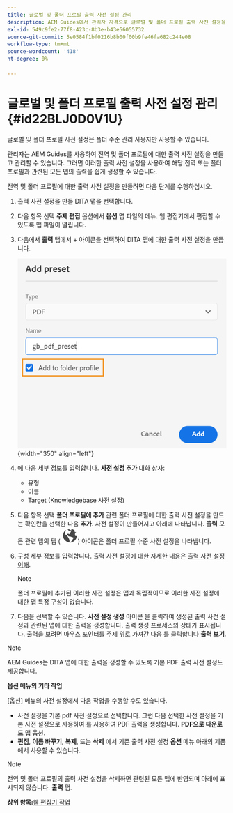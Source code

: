 ```yaml
---
title: 글로벌 및 폴더 프로필 출력 사전 설정 관리
description: AEM Guides에서 관리자 자격으로 글로벌 및 폴더 프로필 출력 사전 설정을 만들고, 편집하고, 이름을 바꾸고, 복제하고, 삭제하는 방법에 대해 알아봅니다.
exl-id: 549c9fe2-77f8-423c-8b3e-b43e56055732
source-git-commit: 5e0584f1bf0216b8b00f00b9fe46fa682c244e08
workflow-type: tm+mt
source-wordcount: '418'
ht-degree: 0%

---
```


# 글로벌 및 폴더 프로필 출력 사전 설정 관리 {#id22BLJ0D0V1U}

글로벌 및 폴더 프로필 사전 설정은 폴더 수준 관리 사용자만 사용할 수 있습니다.

관리자는 AEM Guides를 사용하여 전역 및 폴더 프로필에 대한 출력 사전 설정을 만들고 관리할 수 있습니다. 그러면 이러한 출력 사전 설정을 사용하여 해당 전역 또는 폴더 프로필과 관련된 모든 맵의 출력을 쉽게 생성할 수 있습니다.

전역 및 폴더 프로필에 대한 출력 사전 설정을 만들려면 다음 단계를 수행하십시오.

1. 출력 사전 설정을 만들 DITA 맵을 선택합니다.
1. 다음 항목 선택 **주제 편집** 옵션에서 **옵션** 맵 파일의 메뉴. 웹 편집기에서 편집할 수 있도록 맵 파일이 열립니다.
1. 다음에서 **출력** 탭에서 + 아이콘을 선택하여 DITA 맵에 대한 출력 사전 설정을 만듭니다.

   ![](images/add-global-output-preset.png){width="350" align="left"}

1. 에 다음 세부 정보를 입력합니다. **사전 설정 추가** 대화 상자:
   - 유형
   - 이름
   - Target \(Knowledgebase 사전 설정\)
1. 다음 항목 선택 **폴더 프로필에 추가** 관련 폴더 프로필에 대한 출력 사전 설정을 만드는 확인란을 선택한 다음 **추가**. 사전 설정이 만들어지고 아래에 나타납니다. **출력** 모든 관련 맵의 탭 \( ![](images/global-preset-icon.svg)\) 아이콘은 폴더 프로필 수준 사전 설정을 나타냅니다.
1. 구성 세부 정보를 입력합니다. 출력 사전 설정에 대한 자세한 내용은 [출력 사전 설정 이해](./generate-output-understand-presets.md).

   >[!NOTE]
   >
   > 폴더 프로필에 추가된 이러한 사전 설정은 맵과 독립적이므로 이러한 사전 설정에 대한 맵 특정 구성이 없습니다.

1. 다음을 선택할 수 있습니다. **사전 설정 생성** 아이콘 을 클릭하여 생성된 출력 사전 설정과 관련된 맵에 대한 출력을 생성합니다. 출력 생성 프로세스의 상태가 표시됩니다. 출력을 보려면 마우스 포인터를 주제 위로 가져간 다음 를 클릭합니다 **출력 보기**.

>[!NOTE]
>
> AEM Guides는 DITA 맵에 대한 출력을 생성할 수 있도록 기본 PDF 출력 사전 설정도 제공합니다.

**옵션 메뉴의 기타 작업**

[옵션] 메뉴의 사전 설정에서 다음 작업을 수행할 수도 있습니다.

- 사전 설정을 기본 pdf 사전 설정으로 선택합니다. 그런 다음 선택한 사전 설정을 기본 사전 설정으로 사용하여 를 사용하여 PDF 출력을 생성합니다. **PDF으로 다운로드** 맵 옵션.
- **편집**, **이름 바꾸기**, **복제**, 또는 **삭제** 에서 기존 출력 사전 설정 **옵션** 메뉴 아래의 제품에서 사용할 수 있습니다.

>[!NOTE]
>
> 전역 및 폴더 프로필의 출력 사전 설정을 삭제하면 관련된 모든 맵에 반영되며 아래에 표시되지 않습니다. **출력** 탭.

**상위 항목:**[&#x200B;웹 편집기 작업](web-editor.md)
